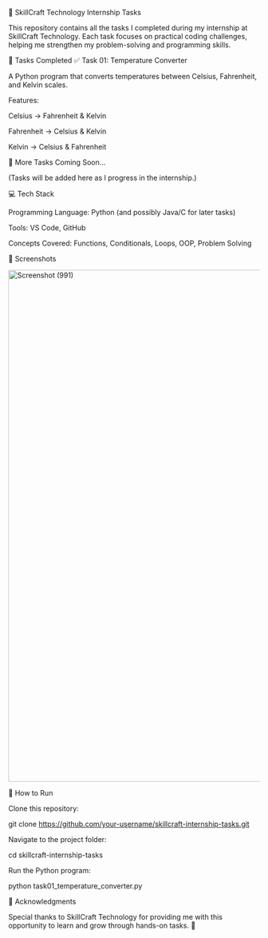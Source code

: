 🌟 SkillCraft Technology Internship Tasks

This repository contains all the tasks I completed during my internship at SkillCraft Technology.
Each task focuses on practical coding challenges, helping me strengthen my problem-solving and programming skills.

📂 Tasks Completed
✅ Task 01: Temperature Converter

A Python program that converts temperatures between Celsius, Fahrenheit, and Kelvin scales.

Features:

Celsius → Fahrenheit & Kelvin

Fahrenheit → Celsius & Kelvin

Kelvin → Celsius & Fahrenheit

🚀 More Tasks Coming Soon...

(Tasks will be added here as I progress in the internship.)

💻 Tech Stack

Programming Language: Python (and possibly Java/C for later tasks)

Tools: VS Code, GitHub

Concepts Covered: Functions, Conditionals, Loops, OOP, Problem Solving

📸 Screenshots

<img width="1920" height="1024" alt="Screenshot (991)" src="https://github.com/user-attachments/assets/6e95d2f5-9513-43f6-8b90-24aaa806c036" />


📌 How to Run

Clone this repository:

git clone https://github.com/your-username/skillcraft-internship-tasks.git


Navigate to the project folder:

cd skillcraft-internship-tasks


Run the Python program:

python task01_temperature_converter.py

🤝 Acknowledgments

Special thanks to SkillCraft Technology for providing me with this opportunity to learn and grow through hands-on tasks. 🙌
